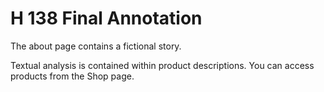 # H 138 Final Annotation

The about page contains a fictional story. 

Textual analysis is contained within product descriptions. You can access products from the Shop page. 
